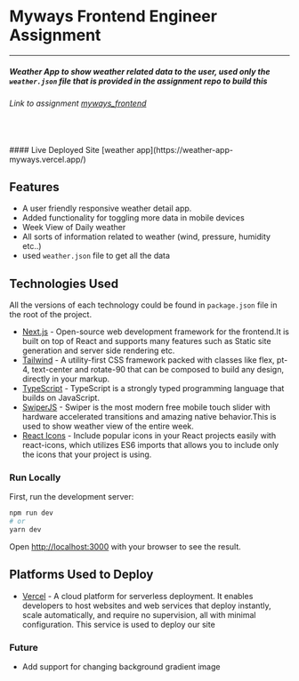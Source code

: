 # Myways Frontend Engineer Assignment

---

##### Weather App to show weather related data to the user, used only the `weather.json` file that is provided in the assignment repo to build this

###### Link to assignment [myways_frontend](https://github.com/suitable-ai/take-home-tests/blob/master/frontend.md)

<br/>
<br/>
#### Live Deployed Site [weather app](https://weather-app-myways.vercel.app/)

## Features

- A user friendly responsive weather detail app.
- Added functionality for toggling more data in mobile devices
- Week View of Daily weather
- All sorts of information related to weather (wind, pressure, humidity etc..)
- used `weather.json` file to get all the data

## Technologies Used

All the versions of each technology could be found in `package.json` file in the root of the project.

- [Next.js](https://nextjs.org/) - Open-source web development framework for the frontend.It is built on top of React and supports many features such as Static site generation and server side rendering etc.
- [Tailwind](https://tailwindcss.com/) - A utility-first CSS framework packed with classes like flex, pt-4, text-center and rotate-90 that can be composed to build any design, directly in your markup.
- [TypeScript](https://www.typescriptlang.org/docs/) - TypeScript is a strongly typed programming language that builds on JavaScript.
- [SwiperJS](https://swiperjs.com/react) - Swiper is the most modern free mobile touch slider with hardware accelerated transitions and amazing native behavior.This is used to show weather view of the entire week.
- [React Icons](https://react-icons.github.io/react-icons/) - Include popular icons in your React projects easily with react-icons, which utilizes ES6 imports that allows you to include only the icons that your project is using.

### Run Locally

First, run the development server:

```bash
npm run dev
# or
yarn dev
```

Open [http://localhost:3000](http://localhost:3000) with your browser to see the result.

## Platforms Used to Deploy

- [Vercel](https://vercel.com) - A cloud platform for serverless deployment. It enables developers to host websites and web services that deploy instantly, scale automatically, and require no supervision, all with minimal configuration. This service is used to deploy our site

### Future

- Add support for changing background gradient image
